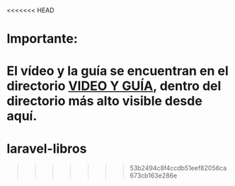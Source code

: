 <<<<<<< HEAD
# Importante:

**El vídeo y la guía se encuentran en el directorio [VIDEO Y GUÍA](), dentro del directorio más alto visible desde aquí.**
=======
# laravel-libros
>>>>>>> 53b2494c8f4ccdb51eef82056ca673cb163e286e
